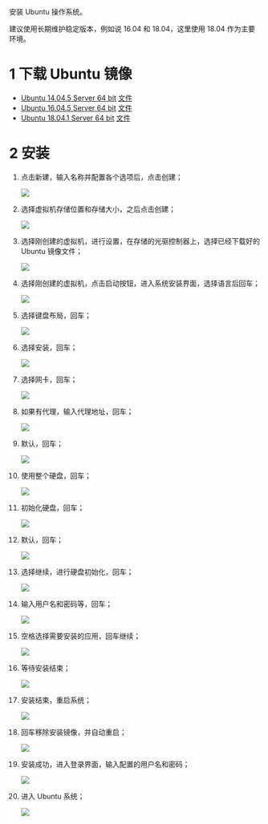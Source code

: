 安装 Ubuntu 操作系统。

建议使用长期维护稳定版本，例如说 16.04 和 18.04，这里使用 18.04 作为主要环境。

# 1 下载 Ubuntu 镜像

* [Ubuntu 14.04.5 Server 64 bit](http://releases.ubuntu.com/14.04/ubuntu-14.04.5-server-amd64.iso.torrent) [文件](bts/002_Ubuntu-14.04.5-server-amd64.iso.torrent)
* [Ubuntu 16.04.5 Server 64 bit](http://releases.ubuntu.com/16.04/ubuntu-16.04.5-server-amd64.iso.torrent) [文件](bts/002_Ubuntu-16.04.5-server-amd64.iso.torrent)
* [Ubuntu 18.04.1 Server 64 bit](http://releases.ubuntu.com/18.04/ubuntu-18.04.1-live-server-amd64.iso.torrent) [文件](bts/002_Ubuntu-18.04.1-live-server-amd64.iso.torrent)

# 2 安装

1. 点击新建，输入名称并配置各个选项后，点击创建；

    ![](images/002_Ubuntu_1.png)

2. 选择虚拟机存储位置和存储大小，之后点击创建；

    ![](images/002_Ubuntu_2.png)

3. 选择刚创建的虚拟机，进行设置，在存储的光驱控制器上，选择已经下载好的 Ubuntu 镜像文件；

    ![](images/002_Ubuntu_3.png)

4. 选择刚创建的虚拟机，点击启动按钮，进入系统安装界面，选择语言后回车；

    ![](images/002_Ubuntu_4.png)

5. 选择键盘布局，回车；

    ![](images/002_Ubuntu_5.png)

6. 选择安装，回车；

    ![](images/002_Ubuntu_6.png)

7. 选择网卡，回车；

    ![](images/002_Ubuntu_7.png)

8. 如果有代理，输入代理地址，回车；

    ![](images/002_Ubuntu_8.png)

9. 默认，回车；

    ![](images/002_Ubuntu_9.png)

10. 使用整个硬盘，回车；

    ![](images/002_Ubuntu_10.png)

11. 初始化硬盘，回车；

    ![](images/002_Ubuntu_11.png)

12. 默认，回车；

    ![](images/002_Ubuntu_12.png)

13. 选择继续，进行硬盘初始化，回车；

    ![](images/002_Ubuntu_13.png)

14. 输入用户名和密码等，回车；

    ![](images/002_Ubuntu_14.png)

15. 空格选择需要安装的应用，回车继续；

    ![](images/002_Ubuntu_15.png)

16. 等待安装结束；

    ![](images/002_Ubuntu_16.png)

17. 安装结束，重启系统；

    ![](images/002_Ubuntu_17.png)

18. 回车移除安装镜像，并自动重启；

    ![](images/002_Ubuntu_18.png)

19. 安装成功，进入登录界面，输入配置的用户名和密码；

    ![](images/002_Ubuntu_19.png)

20. 进入 Ubuntu 系统；

    ![](images/002_Ubuntu_20.png)